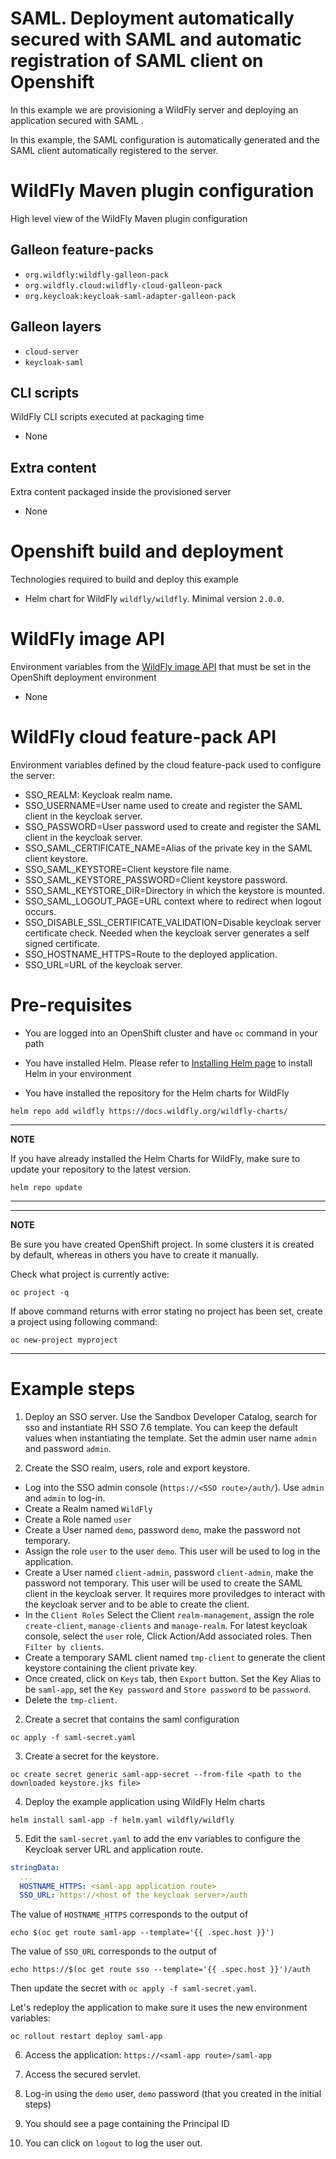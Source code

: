 # SAML. Deployment automatically secured with SAML and automatic registration of SAML client on Openshift

In this example we are provisioning a WildFly server and deploying an application secured 
with SAML .

In this example, the SAML configuration is automatically generated and the SAML client automatically registered to the server.

# WildFly Maven plugin configuration
High level view of the WildFly Maven plugin configuration

## Galleon feature-packs

* `org.wildfly:wildfly-galleon-pack`
* `org.wildfly.cloud:wildfly-cloud-galleon-pack`
* `org.keycloak:keycloak-saml-adapter-galleon-pack`

## Galleon layers

* `cloud-server`
* `keycloak-saml`

## CLI scripts
WildFly CLI scripts executed at packaging time

* None

## Extra content
Extra content packaged inside the provisioned server

* None

# Openshift build and deployment
Technologies required to build and deploy this example

* Helm chart for WildFly `wildfly/wildfly`. Minimal version `2.0.0`.

# WildFly image API
Environment variables from the [WildFly image API](https://github.com/wildfly/wildfly-cekit-modules/blob/main/jboss/container/wildfly/run/api/module.yaml) that must be set in the OpenShift deployment environment

* None

# WildFly cloud feature-pack API
Environment variables defined by the cloud feature-pack used to configure the server:

* SSO_REALM: Keycloak realm name.
* SSO_USERNAME=User name used to create and register the SAML client in the keycloak server.
* SSO_PASSWORD=User password used to create and register the SAML client in the keycloak server.
* SSO_SAML_CERTIFICATE_NAME=Alias of the private key in the SAML client keystore.
* SSO_SAML_KEYSTORE=Client keystore file name.
* SSO_SAML_KEYSTORE_PASSWORD=Client keystore password.
* SSO_SAML_KEYSTORE_DIR=Directory in which the keystore is mounted.
* SSO_SAML_LOGOUT_PAGE=URL context where to redirect when logout occurs. 
* SSO_DISABLE_SSL_CERTIFICATE_VALIDATION=Disable keycloak server certificate check. Needed when the keycloak server generates a self signed certificate.
* SSO_HOSTNAME_HTTPS=Route to the deployed application.
* SSO_URL=URL of the keycloak server.

# Pre-requisites

* You are logged into an OpenShift cluster and have `oc` command in your path

* You have installed Helm. Please refer to [Installing Helm page](https://helm.sh/docs/intro/install/) to install Helm in your environment

* You have installed the repository for the Helm charts for WildFly

 ```
helm repo add wildfly https://docs.wildfly.org/wildfly-charts/
```
----
**NOTE**

If you have already installed the Helm Charts for WildFly, make sure to update your repository to the latest version.

```
helm repo update
```
----
----
**NOTE**

Be sure you have created OpenShift project. In some clusters it is created by default, whereas in others you have to create it manually.

Check what project is currently active:

```
oc project -q
```

If above command returns with error stating no project has been set, create a project using following command:

```
oc new-project myproject
```
----

# Example steps

1. Deploy an SSO server. Use the Sandbox Developer Catalog, search for sso and instantiate RH SSO 7.6 template. You can keep the default values 
when instantiating the template. Set the admin user name `admin` and password `admin`.

1. Create the SSO realm, users, role and export keystore.

  * Log into the SSO admin console (`https://<SSO route>/auth/`). Use `admin` and `admin` to log-in. 
  * Create a Realm named `WildFly`
  * Create a Role named `user`
  * Create a User named `demo`, password `demo`, make the password not temporary.
  * Assign the role `user` to the user `demo`. This user will be used to log in the application.
  * Create a User named `client-admin`, password `client-admin`, make the password not temporary. This user will be used to create 
    the SAML client in the keycloak server. It requires more proviledges to interact with the keycloak server and to be able to create the client.
  * In the `Client Roles` Select the Client `realm-management`, assign the role `create-client`, `manage-clients` and `manage-realm`. For latest keycloak console, select the `user` role, Click Action/Add associated roles. Then `Filter by clients`. 
  * Create a temporary SAML client named `tmp-client` to generate the client keystore containing the client private key.
  * Once created, click on `Keys` tab, then `Export` button. Set the Key Alias to be `saml-app`, set the `Key password` and `Store password` 
    to be `password`.
  * Delete the `tmp-client`.

2. Create a secret that contains the saml configuration

```
oc apply -f saml-secret.yaml
```

3. Create a secret for the keystore.

```
oc create secret generic saml-app-secret --from-file <path to the downloaded keystore.jks file>
```

4. Deploy the example application using WildFly Helm charts

```
helm install saml-app -f helm.yaml wildfly/wildfly
```

5. Edit the `saml-secret.yaml` to add the env variables to configure the Keycloak server URL and application route.

```yaml
stringData:
  ...
  HOSTNAME_HTTPS: <saml-app application route>
  SSO_URL: https://<host of the keycloak server>/auth
```

The value of `HOSTNAME_HTTPS` corresponds to the output of

```
echo $(oc get route saml-app --template='{{ .spec.host }}')
```

The  value of `SSO_URL` corresponds to the output of

```
echo https://$(oc get route sso --template='{{ .spec.host }}')/auth
```

Then update the secret with `oc apply -f saml-secret.yaml`.

Let's redeploy the application to make sure it uses the new environment variables:

```
oc rollout restart deploy saml-app
```

6. Access the application: `https://<saml-app route>/saml-app`

7. Access the secured servlet.

8. Log-in using the `demo` user, `demo` password (that you created in the initial steps)

9. You should see a page containing the Principal ID

10. You can click on `logout` to log the user out.

